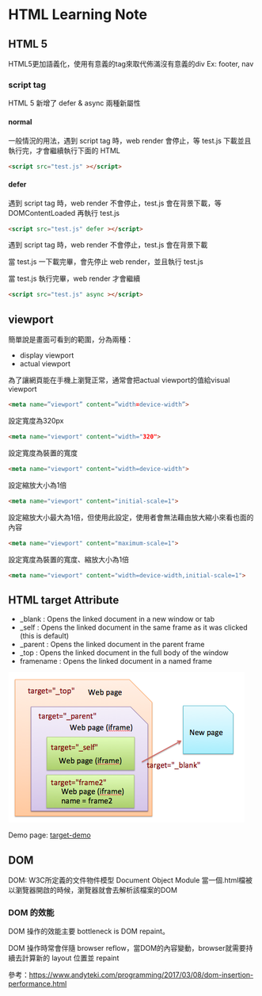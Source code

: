 # HTML Learning Note

## HTML 5

HTML5更加語義化，使用有意義的tag來取代佈滿沒有意義的div
Ex: footer, nav

### script tag

HTML 5 新增了 defer & async 兩種新屬性

#### normal

一般情況的用法，遇到 script tag 時，web render 會停止，等 test.js 下載並且執行完，才會繼續執行下面的 HTML

```html
<script src="test.js" ></script>
```

#### defer

遇到 script tag 時，web render 不會停止，test.js 會在背景下載，等 DOMContentLoaded 再執行 test.js

```html
<script src="test.js" defer ></script>
```

遇到 script tag 時，web render 不會停止，test.js 會在背景下載

當 test.js 一下載完畢，會先停止 web render，並且執行 test.js

當 test.js 執行完畢，web render 才會繼續

```html
<script src="test.js" async ></script>
```

## viewport

簡單說是畫面可看到的範圍，分為兩種：

* display viewport
* actual viewport

為了讓網頁能在手機上瀏覽正常，通常會把actual viewport的值給visual viewport

```html
<meta name=”viewport” content=”width=device-width”>
```

設定寬度為320px

```html
<meta name="viewport" content="width="320">
```

設定寬度為裝置的寬度

```html
<meta name="viewport" content="width=device-width">
```

設定縮放大小為1倍

```html
<meta name="viewport" content="initial-scale=1">
```

設定縮放大小最大為1倍，但使用此設定，使用者會無法藉由放大縮小來看也面的內容

```html
<meta name="viewport" content="maximum-scale=1">
```

設定寬度為裝置的寬度、縮放大小為1倍

```html
<meta name="viewport" content="width=device-width,initial-scale=1">
```



## HTML target Attribute

* _blank    : Opens the linked document in a new window or tab
* _self     : Opens the linked document in the same frame as it was clicked (this is default)
* _parent   : Opens the linked document in the parent frame
* _top      : Opens the linked document in the full body of the window
* framename : Opens the linked document in a named frame

![box-model](../img/html-target.png "target")

Demo page: [target-demo]

[target-demo]: <http://sean1093.github.io/demo/html-css-js/html-target-top.html>

 
## DOM

DOM: W3C所定義的文件物件模型 Document Object Module
當一個.html檔被以瀏覽器開啟的時候，瀏覽器就會去解析該檔案的DOM

### DOM 的效能

DOM 操作的效能主要 bottleneck is DOM repaint。

DOM 操作時常會伴隨 browser reflow，當DOM的內容變動，browser就需要持續去計算新的 layout 位置並 repaint

參考：https://www.andyteki.com/programming/2017/03/08/dom-insertion-performance.html


